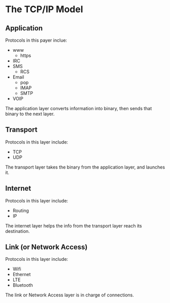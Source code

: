 # The TCP/IP Model

## Application

Protocols in this payer inclue:
- www
    - https
- IRC
- SMS
    - RCS
- Email
    - pop
    - IMAP
    - SMTP
- VOIP

The application layer converts information into binary, then sends that binary
to the next layer.

## Transport

Protocols in this layer include:

- TCP
- UDP

The transport layer takes the binary from the application layer, and launches
it.

## Internet

Protocols in this layer include:

- Routing
- IP

The internet layer helps the info from the transport layer reach its
destination.

## Link (or Network Access)

Protocols in this layer include:

- Wifi
- Ethernet
- LTE
- Bluetooth

The link or Network Access layer is in charge of connections. 

